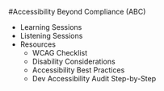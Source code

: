 #Accessibility Beyond Compliance (ABC)

* Learning Sessions
* Listening Sessions
* Resources
  - WCAG Checklist
  - Disability Considerations
  - Accessibility Best Practices
  - Dev Accessibility Audit Step-by-Step
